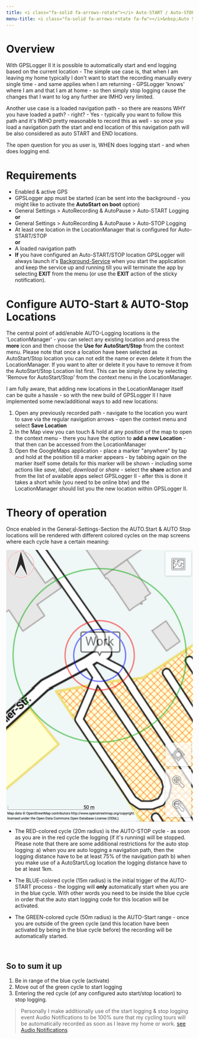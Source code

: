 ```yaml
---
title: <i class="fa-solid fa-arrows-rotate"></i> Auto-START / Auto-STOP logging
menu-title: <i class="fa-solid fa-arrows-rotate fa-fw"></i>&nbsp;Auto START/STOP
---
```


# Overview

With GPSLogger II it is possible to automatically start and end logging based on the current location - The simple use
case is, that when I am leaving my home typically I don't want to start the recording manually every single time - and
same applies when I am returning - GPSLogger 'knows' where I am and that I am at home - so then simply stop logging
cause the changes that I want to log any further are IMHO very limited.

Another use case is a loaded navigation path - so there are reasons WHY you have loaded a path? - right? - Yes -
typically you want to follow this path and it's IMHO pretty reasonable to record this as well - so once you load a
navigation path the start and end location of this navigation path will be also considered as auto START and END
locations.

The open question for you as user is, WHEN does logging start - and when does logging end.

# Requirements

- Enabled & active GPS
- GPSLogger app must be started (can be sent into the background - you might like to activate the **AutoStart on boot**
  option)
- General Settings > AutoRecording & AutoPause > Auto-START Logging <i class="fa-solid fa-toggle-on"></i>
<br/>**or**<br/>
- General Settings > AutoRecording & AutoPause > Auto-STOP Logging <i class="fa-solid fa-toggle-on"></i>
- At least one location in the LocationManager that is configured for Auto-START/STOP
<br/>**or**<br/>
- A loaded navigation path
- **If** you have configured an Auto-START/STOP location GPSLogger will always launch it's
  [Background-Service](../1100-data/#service) when you start the application and keep the service up and running till
  you will terminate the app by selecting **EXIT** from the menu (or use the **EXIT** action of the sticky notification).

# Configure  AUTO-Start & AUTO-Stop Locations

The central point of add/enable AUTO-Logging locations is the 'LocationManager' - you can select any existing location
and press the <i class="fa-solid fa-circle-chevron-down"></i> **more** icon and then choose the 
**Use for AutoStart/Stop** from the context menu. Please note that once a location have been selected as AutoStart/Stop
location you can not edit the name or even delete it from the LocationManager. If you want to alter or delete it you
have to remove it from the AutoStart/Stop Location list first. This can be simply done by selecting 'Remove for
AutoStart/Stop' from the context menu in the LocationManager.

I am fully aware, that adding new locations in the LocationManager itself can be quite a hassle - so with the new build
of GPSLogger II I have implemented some new/additional ways to add new locations:

1. Open any previously recorded path - navigate to the location you want to save via the regular navigation arrows -
   open the context menu and select **Save Location**
2. In the Map view you can touch & hold at any position of the map to open the context menu - there you have the option
   to **add a new Location** - that then can be accessed from the LocationManager
3. Open the GoogleMaps application - place a marker "anywhere" by tap and hold at the position till a marker appears -
   by tabbing again on the marker itself some details for this marker will be shown - including some actions like 
   _save_, _label_, _download_ or _share_ - select the **share** action and from the list of available
   apps select GPSLogger II - after this is done it takes a short while (you need to be online btw) and the
   LocationManager should list you the new location within GPSLogger II.

# Theory of operation

Once enabled in the General-Settings-Section the AUTO.Start & AUTO Stop locations will be rendered with different
colored cycles on the map screens where each cycle have a certain meaning:

<span class="shot">![auto-start-stop-ranges](/assets/img/gpsl/auto-start-stop-ranges.png)</span>

- The RED-colored cycle (20m radius) is the AUTO-STOP cycle - as soon as you are in the red cycle the logging (if it's
  running) will be stopped. Please note that there are some additional restrictions for the auto stop logging: a) when
  you are auto logging a navigation path, then the logging distance have to be at least 75% of the navigation path b)
  when you make use of a AutoStart/Log location the logging distance have to be at least 1km.

- The BLUE-colored cycle (15m radius) is the initial trigger of the AUTO-START process - the logging will **only**
  automatically start when you are in the blue cycle. With other words you need to be inside the blue cycle in order
  that the auto start logging code for this location will be activated.

- The GREEN-colored cycle (50m radius) is the AUTO-Start range - once you are outside of the green cycle (and this
  location have been activated by being in the blue cycle before) the recording will be automatically started.
<br class="shot-end"/>

## So to sum it up

1. Be in range of the blue cycle (activate)
2. Move out of the green cycle to start logging
3. Entering the red cycle (of any configured auto start/stop location) to stop logging.

> Personally I make additionally use of the start logging & stop logging event Audio Notifications to be 100% sure that
> my cycling tours will be automatically recorded as soon as I leave my home or work.
> [see Audio Notifications](../3010-audioalerts/#events) 